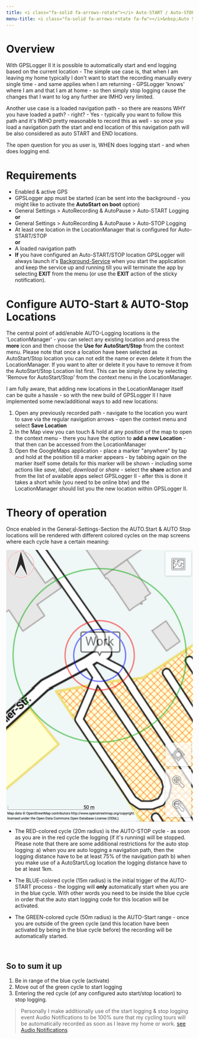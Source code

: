 ```yaml
---
title: <i class="fa-solid fa-arrows-rotate"></i> Auto-START / Auto-STOP logging
menu-title: <i class="fa-solid fa-arrows-rotate fa-fw"></i>&nbsp;Auto START/STOP
---
```


# Overview

With GPSLogger II it is possible to automatically start and end logging based on the current location - The simple use
case is, that when I am leaving my home typically I don't want to start the recording manually every single time - and
same applies when I am returning - GPSLogger 'knows' where I am and that I am at home - so then simply stop logging
cause the changes that I want to log any further are IMHO very limited.

Another use case is a loaded navigation path - so there are reasons WHY you have loaded a path? - right? - Yes -
typically you want to follow this path and it's IMHO pretty reasonable to record this as well - so once you load a
navigation path the start and end location of this navigation path will be also considered as auto START and END
locations.

The open question for you as user is, WHEN does logging start - and when does logging end.

# Requirements

- Enabled & active GPS
- GPSLogger app must be started (can be sent into the background - you might like to activate the **AutoStart on boot**
  option)
- General Settings > AutoRecording & AutoPause > Auto-START Logging <i class="fa-solid fa-toggle-on"></i>
<br/>**or**<br/>
- General Settings > AutoRecording & AutoPause > Auto-STOP Logging <i class="fa-solid fa-toggle-on"></i>
- At least one location in the LocationManager that is configured for Auto-START/STOP
<br/>**or**<br/>
- A loaded navigation path
- **If** you have configured an Auto-START/STOP location GPSLogger will always launch it's
  [Background-Service](../1100-data/#service) when you start the application and keep the service up and running till
  you will terminate the app by selecting **EXIT** from the menu (or use the **EXIT** action of the sticky notification).

# Configure  AUTO-Start & AUTO-Stop Locations

The central point of add/enable AUTO-Logging locations is the 'LocationManager' - you can select any existing location
and press the <i class="fa-solid fa-circle-chevron-down"></i> **more** icon and then choose the 
**Use for AutoStart/Stop** from the context menu. Please note that once a location have been selected as AutoStart/Stop
location you can not edit the name or even delete it from the LocationManager. If you want to alter or delete it you
have to remove it from the AutoStart/Stop Location list first. This can be simply done by selecting 'Remove for
AutoStart/Stop' from the context menu in the LocationManager.

I am fully aware, that adding new locations in the LocationManager itself can be quite a hassle - so with the new build
of GPSLogger II I have implemented some new/additional ways to add new locations:

1. Open any previously recorded path - navigate to the location you want to save via the regular navigation arrows -
   open the context menu and select **Save Location**
2. In the Map view you can touch & hold at any position of the map to open the context menu - there you have the option
   to **add a new Location** - that then can be accessed from the LocationManager
3. Open the GoogleMaps application - place a marker "anywhere" by tap and hold at the position till a marker appears -
   by tabbing again on the marker itself some details for this marker will be shown - including some actions like 
   _save_, _label_, _download_ or _share_ - select the **share** action and from the list of available
   apps select GPSLogger II - after this is done it takes a short while (you need to be online btw) and the
   LocationManager should list you the new location within GPSLogger II.

# Theory of operation

Once enabled in the General-Settings-Section the AUTO.Start & AUTO Stop locations will be rendered with different
colored cycles on the map screens where each cycle have a certain meaning:

<span class="shot">![auto-start-stop-ranges](/assets/img/gpsl/auto-start-stop-ranges.png)</span>

- The RED-colored cycle (20m radius) is the AUTO-STOP cycle - as soon as you are in the red cycle the logging (if it's
  running) will be stopped. Please note that there are some additional restrictions for the auto stop logging: a) when
  you are auto logging a navigation path, then the logging distance have to be at least 75% of the navigation path b)
  when you make use of a AutoStart/Log location the logging distance have to be at least 1km.

- The BLUE-colored cycle (15m radius) is the initial trigger of the AUTO-START process - the logging will **only**
  automatically start when you are in the blue cycle. With other words you need to be inside the blue cycle in order
  that the auto start logging code for this location will be activated.

- The GREEN-colored cycle (50m radius) is the AUTO-Start range - once you are outside of the green cycle (and this
  location have been activated by being in the blue cycle before) the recording will be automatically started.
<br class="shot-end"/>

## So to sum it up

1. Be in range of the blue cycle (activate)
2. Move out of the green cycle to start logging
3. Entering the red cycle (of any configured auto start/stop location) to stop logging.

> Personally I make additionally use of the start logging & stop logging event Audio Notifications to be 100% sure that
> my cycling tours will be automatically recorded as soon as I leave my home or work.
> [see Audio Notifications](../3010-audioalerts/#events) 